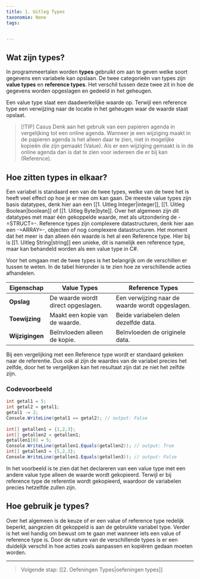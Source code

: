 ```yaml
---
title: 1. Uitleg Types
taxonomie: None
tags:


---
```


## Wat zijn types?
In programmeertalen worden **types** gebruikt om aan te geven welke soort gegevens een variabele kan opslaan. De twee categorieën van types zijn **value types** en **reference types**. Het verschil tussen deze twee zit in hoe de gegevens worden opgeslagen en gedeeld in het geheugen.

Een value type slaat een daadwerkelijke waarde op. Terwijl een reference type een verwijzing naar de locatie in het geheugen waar de waarde staat opslaat. 

> [!TIP] Casus
> Denk aan het gebruik van een papieren agenda in vergelijking tot een online agenda. Wanneer je een wijziging maakt in de papieren agenda is het alleen daar te zien, niet in mogelijke kopieën die zijn gemaakt (Value). Als er een wijziging gemaakt is in de online agenda dan is dat te zien voor iedereen die er bij kan (Reference).

## Hoe zitten types in elkaar?
Een variabel is standaard een van de twee types, welke van de twee het is heeft veel effect op hoe je er mee om kan gaan. De meeste value types zijn basis datatypes, denk hier aan een [[1. Uitleg Integer|integer]], [[1. Uitleg Boolean|boolean]] of [[1. Uitleg Byte|byte]]. Over het algemeen zijn dit datatypes met maar één gekoppelde waarde, met als uitzondering de -=STRUCT=-. Reference types zijn complexere datastructuren, denk hier aan een -=ARRAY=-, objecten of nog complexere datastructuren. Het moment dat het meer is dan alleen één waarde is het al een Reference type. Hier bij is [[1. Uitleg String|string]] een unieke, dit is namelijk een reference type, maar kan behandeld worden als een value type in C#.

Voor het omgaan met de twee types is het belangrijk om de verschillen er tussen te weten. In de tabel hieronder is te zien hoe ze verschillende acties afhandelen.

| Eigenschap      | Value Types                        | Reference Types                                 |
| --------------- | ---------------------------------- | ----------------------------------------------- |
| **Opslag**      | De waarde wordt direct opgeslagen. | Een verwijzing naar de waarde wordt opgeslagen. |
| **Toewijzing**  | Maakt een kopie van de waarde.     | Beide variabelen delen dezelfde data.           |
| **Wijzigingen** | Beïnvloeden alleen de kopie.       | Beïnvloeden de originele data.                  |

Bij een vergelijking met een Reference type wordt er standaard gekeken naar de referentie. Dus ook al zijn de waardes van de variabel precies het zelfde, door het te vergelijken kan het resultaat zijn dat ze niet het zelfde zijn. 

### Codevoorbeeld
```C# runner
int getal1 = 5;  
int getal2 = getal1;  
getal1 -= 2;  
Console.WriteLine(getal1 == getal2); // output: False  
  
int[] getallen1 = {1,2,3};  
int[] getallen2 = getallen1;  
getallen1[0] = 5;  
Console.WriteLine(getallen1.Equals(getallen2)); // output: True  
int[] getallen3 = {5,2,3};  
Console.WriteLine(getallen1.Equals(getallen3)); // output: False
```

In het voorbeeld is te zien dat het declareren van een value type met een andere value type alleen de waarde wordt gekopieerd. Terwijl er bij reference type de referentie wordt gekopieerd, waardoor de variabelen precies hetzelfde zullen zijn.

## Hoe gebruik je types?
Over het algemeen is de keuze of er een value of reference type redelijk beperkt, aangezien dit gekoppeld is aan de gebruikte variabel type. Verder is het wel handig om bewust om te gaan met wanneer iets een value of reference type is. Door de nature van de verschillende types is er een duidelijk verschil in hoe acties zoals aanpassen en kopiëren gedaan moeten worden.

---

> Volgende stap: [[2. Oefeningen Types|oefeningen types]]
